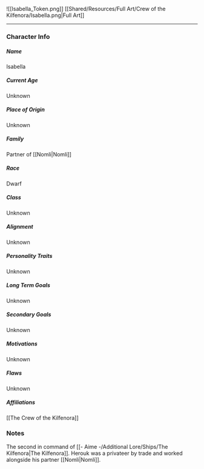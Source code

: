 ![[Isabella_Token.png]]
[[Shared/Resources/Full Art/Crew of the Kilfenora/Isabella.png|Full Art]]

---
### Character Info

##### Name 
Isabella 

##### Current Age
Unknown

##### Place of Origin
Unknown

##### Family
Partner of [[Nomli|Nomli]]

##### Race
Dwarf

##### Class
Unknown

##### Alignment
Unknown

##### Personality Traits
Unknown

##### Long Term Goals
Unknown

##### Secondary Goals
Unknown

##### Motivations
Unknown

##### Flaws
Unknown

##### Affiliations
[[The Crew of the Kilfenora]]

### Notes
The second in command of [[- Aime -/Additional Lore/Ships/The Kilfenora|The Kilfenora]]. Herouk was a privateer by trade and worked alongside his partner [[Nomli|Nomli]].
